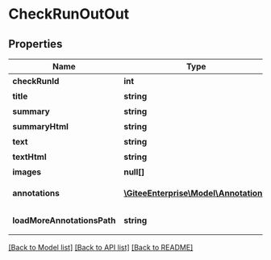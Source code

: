 # CheckRunOutOut

## Properties

Name | Type | Description | Notes
------------ | ------------- | ------------- | -------------
**checkRunId** | **int** | 门禁ID | [optional] 
**title** | **string** | 门禁名称 | [optional] 
**summary** | **string** | 总结 | [optional] 
**summaryHtml** | **string** | 总结html | [optional] 
**text** | **string** | 内容 | [optional] 
**textHtml** | **string** | 内容html | [optional] 
**images** | **null[]** | 图片 | [optional] 
**annotations** | [**\GiteeEnterprise\Model\Annotation[]**](Annotation.md) | 门禁注释详情 | [optional] 
**loadMoreAnnotationsPath** | **string** | 获取更多门禁详情路径 | [optional] 

[[Back to Model list]](../../README.md#documentation-for-models) [[Back to API list]](../../README.md#documentation-for-api-endpoints) [[Back to README]](../../README.md)


